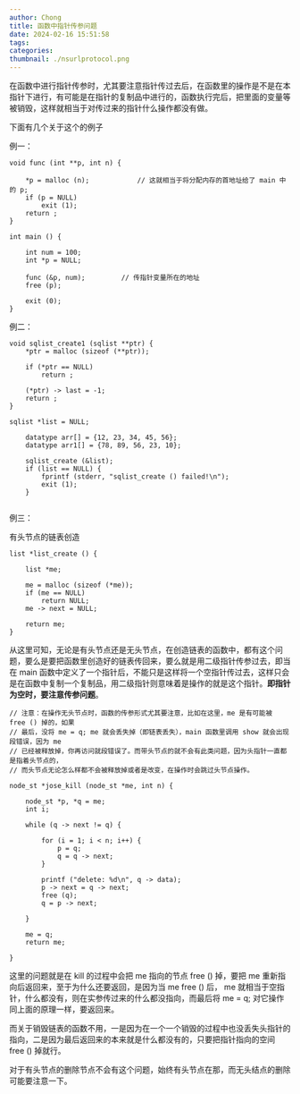 ```yaml
---
author: Chong
title: 函数中指针传参问题
date: 2024-02-16 15:51:58
tags:
categories:
thumbnail: ./nsurlprotocol.png
---
```


在函数中进行指针传参时，尤其要注意指针传过去后，在函数里的操作是不是在本指针下进行，有可能是在指针的复制品中进行的，函数执行完后，把里面的变量等被销毁，这样就相当于对传过来的指针什么操作都没有做。
<!-- more -->

下面有几个关于这个的例子

例一：

```
void func (int **p, int n) {

    *p = malloc (n);            // 这就相当于将分配内存的首地址给了 main 中的 p;
    if (p = NULL)
        exit (1);
    return ;
}

int main () {

    int num = 100;
    int *p = NULL;

    func (&p, num);         // 传指针变量所在的地址
    free (p);

    exit (0);
}
```

例二：

```
void sqlist_create1 (sqlist **ptr) {
    *ptr = malloc (sizeof (**ptr));

    if (*ptr == NULL)
        return ;
    
    (*ptr) -> last = -1;
    return ;
}

sqlist *list = NULL;

    datatype arr[] = {12, 23, 34, 45, 56};
    datatype arr1[] = {78, 89, 56, 23, 10};

    sqlist_create (&list);
    if (list == NULL) {
        fprintf (stderr, "sqlist_create () failed!\n");
        exit (1);
    }
    
```

例三：

有头节点的链表创造
```
list *list_create () {

    list *me;

    me = malloc (sizeof (*me));
    if (me == NULL)
        return NULL;
    me -> next = NULL;

    return me;
}
```
从这里可知，无论是有头节点还是无头节点，在创造链表的函数中，都有这个问题，要么是要把函数里创造好的链表传回来，要么就是用二级指针传参过去，即当在 main 函数中定义了一个指针后，不能只是这样将一个空指针传过去，这样只会是在函数中复制一个复制品，用二级指针则意味着是操作的就是这个指针。**即指针为空时，要注意传参问题**。

```
// 注意：在操作无头节点时，函数的传参形式尤其要注意，比如在这里，me 是有可能被 free () 掉的，如果
// 最后，没将 me = q; me 就会丢失掉（即链表丢失），main 函数里调用 show 就会出现段错误，因为 me 
// 已经被释放掉，你再访问就段错误了。而带头节点的就不会有此类问题，因为头指针一直都是指着头节点的，
// 而头节点无论怎么样都不会被释放掉或者是改变，在操作时会跳过头节点操作。

node_st *jose_kill (node_st *me, int n) {

    node_st *p, *q = me;
    int i;
    
    while (q -> next != q) {

        for (i = 1; i < n; i++) {
            p = q;
            q = q -> next;
        }

        printf ("delete: %d\n", q -> data);
        p -> next = q -> next;
        free (q);
        q = p -> next;
        
    }

    me = q;
    return me;

}
```
这里的问题就是在 kill 的过程中会把 me 指向的节点 free () 掉，要把 me 重新指向后返回来，至于为什么还要返回，是因为当 me free () 后， me 就相当于空指针，什么都没有，则在实参传过来的什么都没指向，而最后将 me = q; 对它操作同上面的原理一样，要返回来。

而关于销毁链表的函数不用，一是因为在一个一个销毁的过程中也没丢失头指针的指向，二是因为最后返回来的本来就是什么都没有的，只要把指针指向的空间 free () 掉就行。

对于有头节点的删除节点不会有这个问题，始终有头节点在那，而无头结点的删除可能要注意一下。